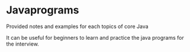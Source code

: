 # Javaprograms

Provided notes and examples for each topics of core Java

It can be useful for beginners to learn and practice the java programs for the interview.


